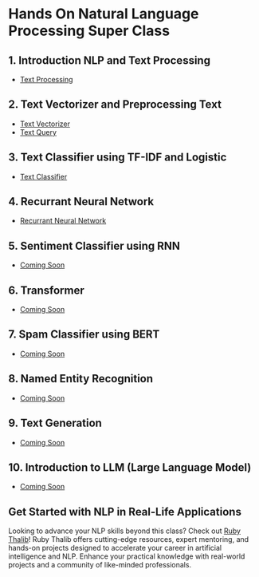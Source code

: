 # Hands On Natural Language Processing Super Class

## 1. Introduction NLP and Text Processing
<ul>
<li><a href="https://github.com/Muhammad-Ikhwan-Fathulloh/Hands-On-NLP-Super-Class-Batch2/tree/main/Text_Preprocessing">Text Processing</a></li>
</ul>

## 2. Text Vectorizer and Preprocessing Text
<ul>
<li><a href="https://github.com/Muhammad-Ikhwan-Fathulloh/Hands-On-NLP-Super-Class-Batch2/tree/main/Text_Vectorizer">Text Vectorizer</a></li>
<li><a href="https://github.com/Muhammad-Ikhwan-Fathulloh/Hands-On-NLP-Super-Class-Batch2/tree/main/Text_Query">Text Query</a></li>
</ul>

## 3. Text Classifier using TF-IDF and Logistic
<ul>
<li><a href="https://github.com/Muhammad-Ikhwan-Fathulloh/Hands-On-NLP-Super-Class-Batch2/tree/main/Text_Classifier">Text Classifier</a></li>
</ul>

## 4. Recurrant Neural Network
<ul>
<li><a href="https://github.com/Muhammad-Ikhwan-Fathulloh/Hands-On-NLP-Super-Class-Batch2/tree/main/RNN">Recurrant Neural Network</a></li>
</ul>

## 5. Sentiment Classifier using RNN
<ul>
<li><a href="">Coming Soon</a></li>
</ul>

## 6. Transformer
<ul>
<li><a href="">Coming Soon</a></li>
</ul>

## 7. Spam Classifier using BERT
<ul>
<li><a href="">Coming Soon</a></li>
</ul>

## 8. Named Entity Recognition
<ul>
<li><a href="">Coming Soon</a></li>
</ul>

## 9. Text Generation
<ul>
<li><a href="">Coming Soon</a></li>
</ul>

## 10. Introduction to LLM (Large Language Model)
<ul>
<li><a href="">Coming Soon</a></li>
</ul>

## Get Started with NLP in Real-Life Applications
Looking to advance your NLP skills beyond this class? Check out [Ruby Thalib](https://www.rubythalib.ai/)! Ruby Thalib offers cutting-edge resources, expert mentoring, and hands-on projects designed to accelerate your career in artificial intelligence and NLP. Enhance your practical knowledge with real-world projects and a community of like-minded professionals.
